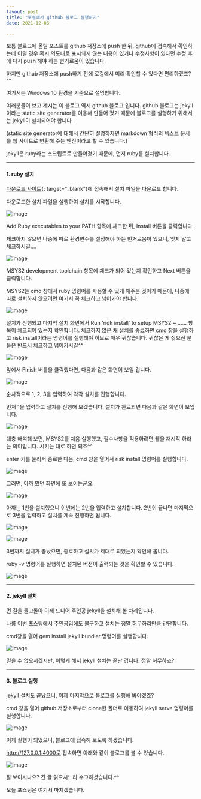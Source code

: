```yaml
---
layout: post
title: "로컬에서 github 블로그 실행하기"
date: 2021-12-08

---
```


보통 블로그에 올릴 포스트를 github 저장소에 push 한 뒤, github에 접속해서 확인하는데 이럴 경우 혹시 의도대로 표시되지 않는 내용이 있거나 수정사항이 있다면
수정 후에 다시 push 해야 하는 번거로움이 있습니다. 

하지만 github 저장소에 push하기 전에 로컬에서 미리 확인할 수 있다면 편리하겠죠?^^

여기서는 Windows 10 환경을 기준으로 설명합니다.



여러분들이 보고 계시는 이 블로그 역시 github 블로그 입니다. github 블로그는 jekyll 이라는 static site generator를 이용해 만들어 졌기 때문에 블로그를 실행하기 위해서는 jekyll이 설치되어야 합니다.

(static site generator에 대해서 간단히 설명하자면 markdown 형식의 텍스트 문서를 웹 사이트로 변환해 주는 엔진이라고 할 수 있습니다.)

jekyll은 ruby라는 스크립트로 만들어졌기 때문에, 먼저 ruby를 설치합니다.

---

#### 1. ruby 설치

[다운로드 사이트](https://rubyinstaller.org/downloads/){: target="_blank"}에 접속해서 설치 파일을 다운로드 합니다.

다운로드한 설치 파일을 실행하여 설치를 시작합니다.

![image](https://user-images.githubusercontent.com/92565548/145144208-c187c6ea-0ea2-46b1-a39d-edef31481c98.png)


Add Ruby executables to your PATH 항목에 체크한 뒤, Install 버튼을 클릭합니다.

체크하지 않으면 나중에 따로 환경변수를 설정해야 하는 번거로움이 있으니, 잊지 말고 체크하시길....

![image](https://user-images.githubusercontent.com/92565548/145144379-f2d3f32e-07b3-4998-995a-2f7be4391c43.png)


MSYS2 development toolchain 항목에 체크가 되어 있는지 확인하고 Next 버튼을 클릭합니다.

MSYS2는 cmd 창에서 ruby 명령어를 사용할 수 있게 해주는 것이기 때문에, 나중에 따로 설치하지 않으려면 여기서 꼭 체크하고 넘어가야 합니다.

![image](https://user-images.githubusercontent.com/92565548/145144598-9afe156e-f8c1-44f9-a812-333bd7980094.png)

설치가 진행되고 마지막 설치 화면에서 Run 'ridk install' to setup MSYS2 ~ ...... 항목이 체크되어 있는지 확인합니다. 체크하지 않은 채 설치를 종료하면 cmd 창을 실행하고 risk install이라는 명령어를 실행해야 하므로 매우 귀찮습니다. 귀찮은 게 싫으신 분들은 반드시 체크하고 넘어가시길^^

![image](https://user-images.githubusercontent.com/92565548/145145172-845e6408-9e87-4a07-bbd6-1dbc8b519e28.png)


앞에서 Finish 버틑을 클릭했다면, 다음과 같은 화면이 보일 겁니다.

![image](https://user-images.githubusercontent.com/92565548/145145385-1ab8f62c-5e3c-444a-95a1-ed5badbbccfb.png)

순차적으로 1, 2, 3을 입력하여 각각 설치를 진행합니다.

먼저 1을 입력하고 설치를 진행해 보겠습니다. 설치가 완료되면 다음과 같은 화면이 보입니다.

![image](https://user-images.githubusercontent.com/92565548/145145599-442f3764-f82b-4596-a41b-003988dce182.png)

대충 해석해 보면, MSYS2를 처음 실행했고, 필수사항을 적용하려면 쉘을 재시작 하라는 의미입니다.
시키는 대로 하면 되죠^^

enter 키를 눌러서 종료한 다음, cmd 창을 열어서 risk install 명령어를 실행합니다.

![image](https://user-images.githubusercontent.com/92565548/145145925-1ef9606c-7a47-409e-89af-7ad5bad3ee10.png)

그러면, 아까 봤던 화면에 또 보이는군요.

![image](https://user-images.githubusercontent.com/92565548/145146089-16c4a476-5ca0-43b1-8cd3-f8a315ba5325.png)

아까는 1번을 설치했으니 이번에는 2번을 입력하고 설치합니다. 2번이 끝나면 마지막으로 3번을 입력하고 설치를 계속 진행하면 됩니다.

![image](https://user-images.githubusercontent.com/92565548/145146141-51529d81-b342-4802-8bda-2c375e592ef3.png)

![image](https://user-images.githubusercontent.com/92565548/145146202-5a234bae-3848-4fad-8445-ed51f251dc3c.png)


3번까지 설치가 끝났으면, 종료하고 설치가 제대로 되었는지 확인해 봅니다.

ruby -v 명령어를 실행하면 설치된 버전이 출력되는 것을 확인할 수 있습니다.

![image](https://user-images.githubusercontent.com/92565548/145146476-8b82f06e-8227-4ae3-bf49-99eb0e8a0b6f.png)

---

#### 2. jekyll 설치

먼 길을 돌고돌아 이제 드디어 주인공 jekyll을 설치해 볼 차례입니다.

나름 이번 포스팅에서 주인공임에도 불구하고 설치는 정말 허무하리만큼 간단합니다.

cmd창을 열어 gem install jekyll bundler 명령어를 실행합니다.

![image](https://user-images.githubusercontent.com/92565548/145146766-231d20b9-543f-4791-b448-90c2292a939f.png)

믿을 수 없으시겠지만, 이렇게 해서 jekyll 설치는 끝난 겁니다. 정말 허무하죠?

---

#### 3. 블로그 실행

jekyll 설치도 끝났으니, 이제 마지막으로 블로그를 실행해 봐야겠죠?

cmd 창을 열어 github 저장소로부터 clone한 폴더로 이동하여 jekyll serve 명령어를 실행합니다.

![image](https://user-images.githubusercontent.com/92565548/145147138-4bff0160-0bb8-4f62-a075-eb8cad2ab647.png)

이제 실행이 되었으니, 블로그에 접속해 보도록 하겠습니다.

http://127.0.0.1:4000로 접속하면 아래와 같이 블로그를 볼 수 있습니다.

![image](https://user-images.githubusercontent.com/92565548/145147324-f9dbd791-bfcc-453e-ab71-8faf2937a7fc.png)

잘 보이시나요?
긴 글 읽으시느라 수고하셨습니다.^^

오늘 포스팅은 여기서 마치겠습니다.












